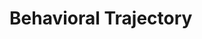 # Behavioral Trajectory

<!--
【Behavioral trajectory】
一个完整的human行为，定义为一个完整的行为sequence(比如一天内的完整行为)，一个【behavior】代表了一条完整的行为轨迹：[(state, context, action)， (state, context, action), ...]
这也是LLM需要生成的内容，LLM的任务目标就是为每个character在每个time step，做action的选择，以组成一个完整的behavior。
其中，
- state代表character目前所处的环境中的state，只有在执行状态转移类型的action且执行成功时才会改变；
- context代表character在目前所处环境中，可以观测到的上下文，用以影响其当前的决策。包括character的memory，上一步action执行结束之后的feedback,以及对当前state或者surrounding的observation(密度等等)。
  [memory, action_feedback, state_observation]
  这部分可以再想想，其实就是我要告诉LLM什么内容：我以前做过什么事情(memory)，我现在在哪(state)，我刚刚做完了什么事情(action feedback)，我周围有什么，我能感知到什么(observation， PS:observation is related to action feedback)。就是我要告诉LLM的上下文。
  比如我现在再理发店，刚刚到，看到理发店满员了；比如我现在在衣服店，刚browse完出来，(选: 看到附近有XXX)。
- action代表【人物】在目前所处的state下，基于context的内容，做出的action。每个action都是一个structural的high-level action，可以分解为多个mid-level action的sequence。
  action在实际执行结束后会返回一些feedback，比如执行成功与否，执行结束之后的观测，作为下个time step的context的一部分。
Example behavior：
[(entrance, new, go to cloth store),
 (cloth store 1, [new | sparse], browse),
 (cloth store 1, [browsed in cloth store 1 | done-out], go to barbershop),
 (barbershop, [browsed in cloth store 1 | full], wait),
 (barbershop, [browsed in cloth store 1, waited for barbershop | can enter barbershop], haircut),
 (barbershop, [browsed in cloth store 1, waited for barbershop, get haircut | done-out], go to pet store),
 (pet store, [browsed in cloth store 1, waited for barbershop, get haircut | crowded], go to exit),
 (exit, -, -)
]
啊啊啊，每个(state, context, action)还要有对应的时间标签(start time, end time)，均对应真实世界时间。
这个过程中我们是要记录各种各样的信息的。估计dataset component也要详细列一个表格出来。
-->

